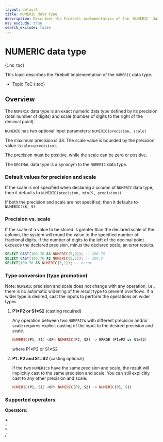 ```yaml
---
layout: default
title: NUMERIC data type
description: Describes the Firebolt implementation of the `NUMERIC` data type
nav_exclude: true
search_exclude: false
---
```


# NUMERIC data type
{:.no_toc}

This topic describes the Firebolt implementation of the `NUMERIC` data type.

* Topic ToC
{:toc}

## Overview

The `NUMERIC` data type is an exact numeric data type defined by its precision (total number of digits) and scale (number of digits to the right of the decimal point). 

`NUMERIC` has two optional input parameters: `NUMERIC(precision, scale)`

The maximum precision is 38. The scale value is bounded by the precision value `(scale<=precision)`. 

The precision must be positive, while the scale can be zero or positive.

The `DECIMAL` data type is a synonym to the `NUMERIC` data type.

### Default values for precision and scale

If the scale is not specified when declaring a column of `NUMERIC` data type, then it defaults to `NUMERIC(precision, min(9, precision))`

If both the precision and scale are not specified, then it defaults to `NUMERIC(38, 9)`

### Precision vs. scale

If the scale of a value to be stored is greater than the declared scale of the column, the system will round the value to the specified number of fractional digits. If the number of digits to the left of the decimal point exceeds the declared precision, minus the declared scale, an error results.

  ```sql
  SELECT CAST(100.76 AS NUMERIC(5,2)); -- 100.76
  SELECT CAST(100.76 AS NUMERIC(5,1)); -- 100.8
  SELECT(100.76 AS NUMERIC(3,1)); -- error
  ```
### Type conversion (type promotion)

Note: `NUMERIC` precision and scale does not change with any operation, i.e., there is no automatic widening of the result type to prevent overflows. If a wider type is desired, cast the inputs to perform the operations on wider types.

1. **P1≠P2 or S1≠S2** (casting required)

    Any operation between two `NUMERIC`s with different precision and/or scale requires explicit casting of the input to the desired precision and scale. 

    ```sql
    NUMERIC(P1, S1) <OP> NUMERIC(P2, S2) -> ERROR (P1≠P2 or S1≠S2) 
    ```
    where P1≠P2 or S1≠S2


2. **P1=P2 and S1=S2** (casting optional)

    If the two `NUMERIC`s have the same precision and scale, the result will implicitly cast to the same precision and scale. You can still explicitly cast to any other precision and scale.
  
    ```sql
    NUMERIC(P1, S1) <OP> NUMERIC(P2, S2) -> NUMERIC(P1, S1)
    ```
 
### Supported operators

**Operators:**

+<br>
-<br>
*<br>
/<br>